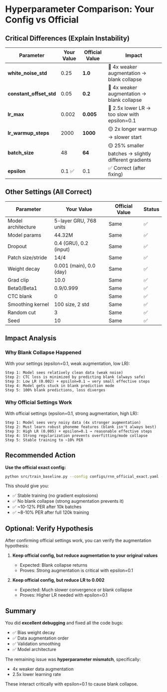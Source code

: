 # Hyperparameter Comparison: Your Config vs Official

## Critical Differences (Explain Instability)

| Parameter | Your Value | Official Value | Impact |
|-----------|------------|----------------|--------|
| **white_noise_std** | 0.25 | **1.0** | 🔴 4x weaker augmentation → blank collapse |
| **constant_offset_std** | 0.05 | **0.2** | 🔴 4x weaker augmentation → blank collapse |
| **lr_max** | 0.002 | **0.005** | 🔴 2.5x lower LR → too slow with epsilon=0.1 |
| **lr_warmup_steps** | 2000 | **1000** | 🟡 2x longer warmup → slower start |
| **batch_size** | 48 | **64** | 🟡 25% smaller batches → slightly different gradients |
| **epsilon** | 0.1 ✅ | 0.1 | ✅ Correct (after fixing) |

## Other Settings (All Correct)

| Parameter | Your Value | Official Value | Status |
|-----------|------------|----------------|--------|
| Model architecture | 5-layer GRU, 768 units | Same | ✅ |
| Model params | 44.32M | Same | ✅ |
| Dropout | 0.4 (GRU), 0.2 (input) | Same | ✅ |
| Patch size/stride | 14/4 | Same | ✅ |
| Weight decay | 0.001 (main), 0.0 (day) | Same | ✅ |
| Grad clip | 10.0 | Same | ✅ |
| Beta0/Beta1 | 0.9/0.999 | Same | ✅ |
| CTC blank | 0 | Same | ✅ |
| Smoothing kernel | 100 size, 2 std | Same | ✅ |
| Random cut | 3 | Same | ✅ |
| Seed | 10 | Same | ✅ |

## Impact Analysis

### Why Blank Collapse Happened

With your settings (epsilon=0.1, weak augmentation, low LR):

```
Step 1: Model sees relatively clean data (weak noise)
Step 2: CTC loss is minimized by predicting blank (always safe)
Step 3: Low LR (0.002) + epsilon=0.1 → very small effective steps
Step 4: Model gets stuck in blank prediction mode
Step 5: 100% blank predictions, loss diverges
```

### Why Official Settings Work

With official settings (epsilon=0.1, strong augmentation, high LR):

```
Step 1: Model sees very noisy data (4x stronger augmentation)
Step 2: Must learn robust phoneme features (blank isn't always best)
Step 3: High LR (0.005) + epsilon=0.1 → reasonable effective steps
Step 4: Strong regularization prevents overfitting/mode collapse
Step 5: Stable training to ~10% PER
```

## Recommended Action

**Use the official exact config:**
```bash
python src/train_baseline.py --config configs/rnn_official_exact.yaml --num-batches 10000
```

This should give you:
- ✅ Stable training (no gradient explosions)
- ✅ No blank collapse (strong augmentation prevents it)
- ✅ ~10-12% PER after 10k batches
- ✅ ~8-10% PER after full 120k training

## Optional: Verify Hypothesis

After confirming official settings work, you can verify the augmentation hypothesis:

1. **Keep official config, but reduce augmentation to your original values**
   - Expected: Blank collapse returns
   - Proves: Strong augmentation is critical with epsilon=0.1

2. **Keep official config, but reduce LR to 0.002**
   - Expected: Much slower convergence or blank collapse
   - Proves: Higher LR needed with epsilon=0.1

## Summary

You did **excellent debugging** and fixed all the code bugs:
- ✅ Bias weight decay
- ✅ Data augmentation order
- ✅ Validation smoothing
- ✅ Model architecture

The remaining issue was **hyperparameter mismatch**, specifically:
- 4x weaker data augmentation
- 2.5x lower learning rate

These interact critically with epsilon=0.1 to cause blank collapse.

